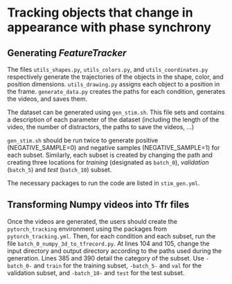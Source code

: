 # Tracking objects that change in appearance with phase synchrony

## Generating *FeatureTracker*

The files `utils_shapes.py`, `utils_colors.py`, and `utils_coordinates.py` respectively generate the trajectories of the objects in the shape, color, and position dimensions. `utils_drawing.py` assigns each object to a position in the frame.
`generate_data.py` creates the paths for each condition, generates the videos, and saves them.

The dataset can be generated using `gen_stim.sh`. This file sets and contains a description of each parameter of the dataset (including the length of the video, the number of distractors, the paths to save the videos, ...)

`gen_stim.sh` should be run twice to generate positive (NEGATIVE_SAMPLE=0) and negative samples (NEGATIVE_SAMPLE=1) for each subset.
Similarly, each subset is created by changing the path and creating three locations for *training* (designated as `batch_0`), *validation* (`batch_5`) and *test* (`batch_10`) subset. 

The necessary packages to run the code are listed in `stim_gen.yml`.

## Transforming Numpy videos into Tfr files

Once the videos are generated, the users should create the `pytorch_tracking` environment using the packages from `pytorch_tracking.yml`.
Then, for each condition and each subset, run the file `batch_0_numpy_3d_to_tfrecord.py`.
At lines 104 and 105, change the input directory and output directory according to the paths used during the generation.
Lines 385 and 390 detail the category of the subset. Use `-batch_0-` and `train` for the training subset, `-batch_5-` and `val` for the validation subset, and `-batch_10-` and `test` for the test subset.


